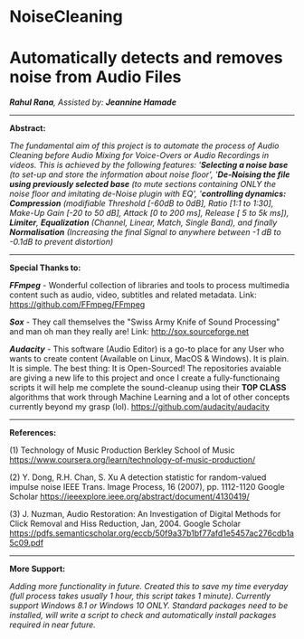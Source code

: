 # NoiseCleaning
# Automatically detects and removes noise from Audio Files
_**Rahul Rana**, Assisted by: **Jeannine Hamade**_
____________________________

**Abstract:**

_The fundamental aim of this project is to automate the process of Audio Cleaning before Audio Mixing for Voice-Overs or Audio Recordings in videos. This is achieved by the following features: '**Selecting a noise base** (to set-up and store the information about noise floor', '**De-Noising the file using previously selected base** (to mute sections containing ONLY the noise floor and imitating de-Noise plugin with EQ', '**controlling dynamics:** **Compression** (modifiable Threshold [-60dB to 0dB], Ratio [1:1 to 1:30], Make-Up Gain [-20 to 50 dB], Attack [0 to 200 ms], Release [ 5 to 5k ms]), **Limiter**, **Equalization** (Channel, Linear, Match, Single Band), and finally **Normalisation** (Increasing the final Signal to anywhere between -1 dB to -0.1dB to prevent distortion)_

____________________________

**Special Thanks to:**

**_FFmpeg_** - Wonderful collection of libraries and tools to process multimedia content such as audio, video, subtitles and related metadata.
Link: https://github.com/FFmpeg/FFmpeg

**_Sox_** - They call themselves the "Swiss Army Knife of Sound Processing" and man oh man they really are!
Link: http://sox.sourceforge.net

**_Audacity_** - This software (Audio Editor) is a go-to place for any User who wants to create content (Available on Linux, MacOS & Windows). It is plain. It is simple. The best thing: It is Open-Sourced! The repositories avaiable are giving a new life to this project and once I create a fully-functionaing scripts it will help me complete the sound-cleanup using their **TOP CLASS** algorithms that work through Machine Learning and a lot of other concepts currently beyond my grasp (lol).
https://github.com/audacity/audacity

____________________________

**References:**

(1) Technology of Music Production
    Berkley School of Music
    https://www.coursera.org/learn/technology-of-music-production/
    
(2) Y. Dong, R.H. Chan, S. Xu
    A detection statistic for random-valued impulse noise
    IEEE Trans. Image Process, 16 (2007), pp. 1112-1120
    Google Scholar
    https://ieeexplore.ieee.org/abstract/document/4130419/
    
(3) J. Nuzman, Audio Restoration: An Investigation of Digital Methods for Click Removal and Hiss Reduction, Jan, 2004.
    Google Scholar
    https://pdfs.semanticscholar.org/eccb/50f9a37b1bf77afd1e5457ac276cdb1a5c09.pdf
    
____________________________

**More Support:**

_Adding more functionality in future. Created this to save my time everyday (full process takes usually 1 hour, this script takes 1 minute). Currently support Windows 8.1 or Windows 10 ONLY. Standard packages need to be installed, will write a script to check and automatically install packages required in near future._
